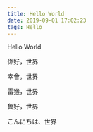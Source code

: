```yaml
---
title: Hello World
date: 2019-09-01 17:02:23
tags: Hello
---
```


Hello World

你好，世界

幸會，世界

雷猴，世界

鲁好，世界

こんにちは、世界





